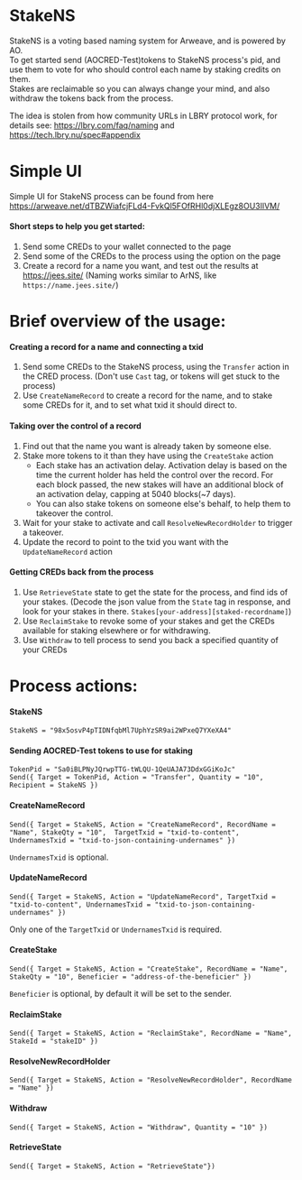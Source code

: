 # StakeNS

StakeNS is a voting based naming system for Arweave, and is powered by AO.  
To get started send (AOCRED-Test)tokens to StakeNS process's pid, and use them to vote for who should control each name by staking credits on them.    
Stakes are reclaimable so you can always change your mind, and also withdraw the tokens back from the process.  

The idea is stolen from how community URLs in LBRY protocol work, for details see: https://lbry.com/faq/naming and https://tech.lbry.nu/spec#appendix  

# Simple UI
Simple UI for StakeNS process can be found from here https://arweave.net/dTBZWiafcjFLd4-FvkQl5FOfRHl0djXLEgz8OU3IlVM/  
#### Short steps to help you get started:
1. Send some CREDs to your wallet connected to the page
2. Send some of the CREDs to the process using the option on the page
3. Create a record for a name you want, and test out the results at https://jees.site/ (Naming works similar to ArNS, like `https://name.jees.site/`)


# Brief overview of the usage:

#### Creating a record for a name and connecting a txid
1. Send some CREDs to the StakeNS process, using the `Transfer` action in the CRED process. (Don't use `Cast` tag, or tokens will get stuck to the process)
2. Use `CreateNameRecord` to create a record for the name, and to stake some CREDs for it, and to set what txid it should direct to.

#### Taking over the control of a record
1. Find out that the name you want is already taken by someone else.  
2. Stake more tokens to it than they have using the `CreateStake` action
   - Each stake has an activation delay. Activation delay is based on the time the current holder has held the control over the record. For each block passed, the new stakes will have an additional block of an activation delay, capping at 5040 blocks(~7 days).
   - You can also stake tokens on someone else's behalf, to help them to takeover the control.
1. Wait for your stake to activate and call `ResolveNewRecordHolder` to trigger a takeover.
1. Update the record to point to the txid you want with the `UpdateNameRecord` action

#### Getting CREDs back from the process
1. Use `RetrieveState` state to get the state for the process, and find ids of your stakes. (Decode the json value from the `State` tag in response, and look for your stakes in there. `Stakes[your-address][staked-recordname]`)
1. Use `ReclaimStake` to revoke some of your stakes and get the CREDs available for staking elsewhere or for withdrawing.
2. Use `Withdraw` to tell process to send you back a specified quantity of your CREDs



# Process actions:
  
#### StakeNS
```
StakeNS = "98x5osvP4pTIDNfqbMl7UphYzSR9ai2WPxeQ7YXeXA4"
```
#### Sending AOCRED-Test tokens to use for staking
    
```
TokenPid = "Sa0iBLPNyJQrwpTTG-tWLQU-1QeUAJA73DdxGGiKoJc"
Send({ Target = TokenPid, Action = "Transfer", Quantity = "10", Recipient = StakeNS })
```
  
#### CreateNameRecord
  
```
Send({ Target = StakeNS, Action = "CreateNameRecord", RecordName = "Name", StakeQty = "10",  TargetTxid = "txid-to-content", UndernamesTxid = "txid-to-json-containing-undernames" })
```
`UndernamesTxid` is optional.
  
#### UpdateNameRecord
  
```
Send({ Target = StakeNS, Action = "UpdateNameRecord", TargetTxid = "txid-to-content", UndernamesTxid = "txid-to-json-containing-undernames" })
```
Only one of the `TargetTxid` or `UndernamesTxid` is required.
  
#### CreateStake
  
```
Send({ Target = StakeNS, Action = "CreateStake", RecordName = "Name", StakeQty = "10", Beneficier = "address-of-the-beneficier" })
```
`Beneficier` is optional, by default it will be set to the sender.

#### ReclaimStake
  
```
Send({ Target = StakeNS, Action = "ReclaimStake", RecordName = "Name", StakeId = "stakeID" })
```

#### ResolveNewRecordHolder
  
```
Send({ Target = StakeNS, Action = "ResolveNewRecordHolder", RecordName = "Name" })
```

#### Withdraw
  
```
Send({ Target = StakeNS, Action = "Withdraw", Quantity = "10" })
```

#### RetrieveState
```
Send({ Target = StakeNS, Action = "RetrieveState"})
```
